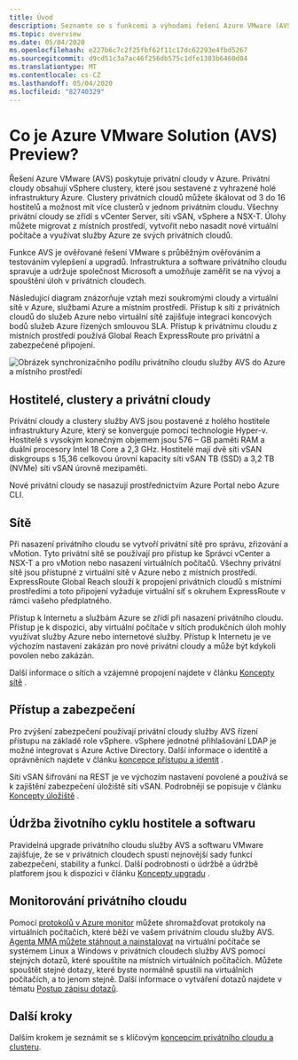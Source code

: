 ```yaml
---
title: Úvod
description: Seznamte se s funkcemi a výhodami řešení Azure VMware (AVS) pro nasazení a správu úloh na bázi VMware v Azure.
ms.topic: overview
ms.date: 05/04/2020
ms.openlocfilehash: e227b6c7c2f25fbf62f11c17dc62293e4fbd5267
ms.sourcegitcommit: d9cd51c3a7ac46f256db575c1dfe1303b6460d04
ms.translationtype: MT
ms.contentlocale: cs-CZ
ms.lasthandoff: 05/04/2020
ms.locfileid: "82740329"
---
```

# <a name="what-is-azure-vmware-solution-avs-preview"></a>Co je Azure VMware Solution (AVS) Preview?

Řešení Azure VMware (AVS) poskytuje privátní cloudy v Azure. Privátní cloudy obsahují vSphere clustery, které jsou sestavené z vyhrazené holé infrastruktury Azure. Clustery privátních cloudů můžete škálovat od 3 do 16 hostitelů a možnost mít více clusterů v jednom privátním cloudu. Všechny privátní cloudy se zřídí s vCenter Server, síti vSAN, vSphere a NSX-T. Úlohy můžete migrovat z místních prostředí, vytvořit nebo nasadit nové virtuální počítače a využívat služby Azure ze svých privátních cloudů.

Funkce AVS je ověřované řešení VMware s průběžným ověřováním a testováním vylepšení a upgradů. Infrastruktura a software privátního cloudu spravuje a udržuje společnost Microsoft a umožňuje zaměřit se na vývoj a spouštění úloh v privátních cloudech.

Následující diagram znázorňuje vztah mezi soukromými cloudy a virtuální sítě v Azure, službami Azure a místním prostředí. Přístup k síti z privátních cloudů do služeb Azure nebo virtuální sítě zajišťuje integraci koncových bodů služeb Azure řízených smlouvou SLA. Přístup k privátnímu cloudu z místních prostředí používá Global Reach ExpressRoute pro privátní a zabezpečené připojení.

![Obrázek synchronizačního podílu privátního cloudu služby AVS do Azure a místního prostředí](./media/adjacency-overview-drawing-final.png)

## <a name="hosts-clusters-and-private-clouds"></a>Hostitelé, clustery a privátní cloudy

Privátní cloudy a clustery služby AVS jsou postavené z holého hostitele infrastruktury Azure, který se konverguje pomocí technologie Hyper-v. Hostitelé s vysokým konečným objemem jsou 576 – GB paměti RAM a duální procesory Intel 18 Core a 2,3 GHz. Hostitelé mají dvě síti vSAN diskgroups s 15,36 celkovou úrovní kapacity síti vSAN TB (SSD) a 3,2 TB (NVMe) síti vSAN úrovně mezipaměti.

Nové privátní cloudy se nasazují prostřednictvím Azure Portal nebo Azure CLI.

## <a name="networking"></a>Sítě

Při nasazení privátního cloudu se vytvoří privátní sítě pro správu, zřizování a vMotion. Tyto privátní sítě se používají pro přístup ke Správci vCenter a NSX-T a pro vMotion nebo nasazení virtuálních počítačů. Všechny privátní sítě jsou přístupné z virtuální sítě v Azure nebo z místních prostředí. ExpressRoute Global Reach slouží k propojení privátních cloudů s místními prostředími a toto připojení vyžaduje virtuální síť s okruhem ExpressRoute v rámci vašeho předplatného.

Přístup k Internetu a službám Azure se zřídí při nasazení privátního cloudu. Přístup je k dispozici, aby virtuální počítače v sítích produkčních úloh mohly využívat služby Azure nebo internetové služby. Přístup k Internetu je ve výchozím nastavení zakázán pro nové privátní cloudy a může být kdykoli povolen nebo zakázán.

Další informace o sítích a vzájemné propojení najdete v článku [Koncepty sítě](concepts-networking.md) .

## <a name="access-and-security"></a>Přístup a zabezpečení

Pro zvýšení zabezpečení používají privátní cloudy služby AVS řízení přístupu na základě role vSphere. vSphere jednotné přihlašování LDAP je možné integrovat s Azure Active Directory. Další informace o identitě a oprávněních najdete v článku [koncepce přístupu a identit](concepts-identity.md) .

Síti vSAN šifrování na REST je ve výchozím nastavení povolené a používá se k zajištění zabezpečení úložiště síti vSAN. Podrobněji se popisuje v článku [Koncepty úložiště](concepts-storage.md) .

## <a name="host-and-software-lifecycle-maintenance"></a>Údržba životního cyklu hostitele a softwaru

Pravidelná upgrade privátního cloudu služby AVS a softwaru VMware zajišťuje, že se v privátních cloudech spustí nejnovější sady funkcí zabezpečení, stability a funkcí. Další podrobnosti o údržbě a údržbě platforem jsou k dispozici v článku [Koncepty upgradu](concepts-upgrades.md) .

## <a name="monitoring-your-private-cloud"></a>Monitorování privátního cloudu

Pomocí [protokolů v Azure monitor](../azure-monitor/overview.md) můžete shromažďovat protokoly na virtuálních počítačích, které běží ve vašem privátním cloudu služby AVS. [Agenta MMA můžete stáhnout a nainstalovat](../azure-monitor/platform/log-analytics-agent.md#installation-and-configuration) na virtuální počítače se systémem Linux a Windows v privátních cloudech služby AVS pomocí stejných dotazů, které spouštíte na místních virtuálních počítačích. Můžete spouštět stejné dotazy, které byste normálně spustili na virtuálních počítačích, a to jenom stejně. Další informace o vytváření dotazů najdete v tématu [Postup zápisu dotazů](../azure-monitor/log-query/log-query-overview.md#how-can-i-learn-how-to-write-queries).

## <a name="next-steps"></a>Další kroky

Dalším krokem je seznámit se s klíčovým [koncepcím privátního cloudu a clusteru](concepts-private-clouds-clusters.md).

<!-- LINKS - external -->

<!-- LINKS - internal -->
[concepts-private-clouds-clusters]: ./concepts-private-clouds-clusters.md
